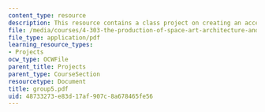 ```yaml
---
content_type: resource
description: This resource contains a class project on creating an accessible environment.
file: /media/courses/4-303-the-production-of-space-art-architecture-and-urbanism-in-dialogue-fall-2006/48733273e83d17af907c8a678465fe56_group5.pdf
file_type: application/pdf
learning_resource_types:
- Projects
ocw_type: OCWFile
parent_title: Projects
parent_type: CourseSection
resourcetype: Document
title: group5.pdf
uid: 48733273-e83d-17af-907c-8a678465fe56
---
```

